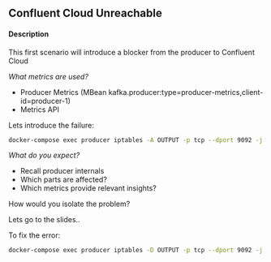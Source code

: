 ## Confluent Cloud Unreachable

#### Description
This first scenario will introduce a blocker from the producer to Confluent Cloud

*What metrics are used?*
- Producer Metrics (MBean kafka.producer:type=producer-metrics,client-id=producer-1)
- Metrics API

Lets introduce the failure:

```bash
docker-compose exec producer iptables -A OUTPUT -p tcp --dport 9092 -j DROP
```
*What do you expect?*
- Recall producer internals
- Which parts are affected?
- Which metrics provide relevant insights?

How would you isolate the problem?

Lets go to the slides..

To fix the error: 
```bash
docker-compose exec producer iptables -D OUTPUT -p tcp --dport 9092 -j DROP

```